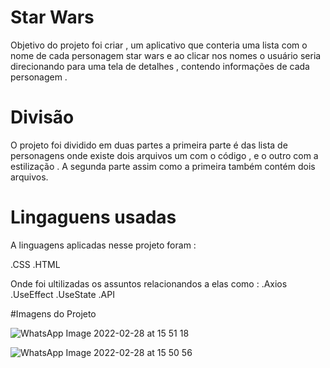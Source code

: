# Star Wars 

 Objetivo do projeto foi criar , um aplicativo que conteria uma lista com o nome de cada personagem  star wars 
 e ao clicar nos nomes o usuário seria direcionando para uma tela de detalhes , contendo informações de cada personagem .
 
 # Divisão 
 
 O projeto foi dividido em duas partes a primeira parte é das lista de personagens onde existe dois arquivos um com o código , e o outro 
 com a estilização . 
 A segunda parte assim como a primeira também contém dois arquivos. 
 
 # Lingaguens usadas
 
 A linguagens aplicadas nesse projeto foram :
<!-- React -->
 .CSS
 .HTML
 
 Onde foi ultilizadas os assuntos relacionandos a elas como : 
.Axios 
.UseEffect 
.UseState
.API 

#Imagens do Projeto 
 
![WhatsApp Image 2022-02-28 at 15 51 18](https://user-images.githubusercontent.com/86736303/156045137-bb080c8e-9795-43b9-b5d1-e9cd31b995e3.jpeg)

 
![WhatsApp Image 2022-02-28 at 15 50 56](https://user-images.githubusercontent.com/86736303/156045180-7d176faf-c240-4d2c-808e-c5d701abd23f.jpeg)
